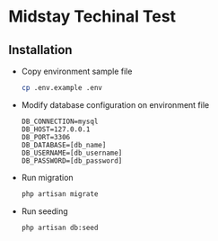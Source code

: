 # Midstay Techinal Test

## Installation
- Copy environment sample file
    ```sh
    cp .env.example .env
    ```

- Modify database configuration on environment file
    ```env
    DB_CONNECTION=mysql
    DB_HOST=127.0.0.1
    DB_PORT=3306
    DB_DATABASE=[db_name]
    DB_USERNAME=[db_username]
    DB_PASSWORD=[db_password]
    ```

- Run migration
    ```sh
    php artisan migrate
    ```

- Run seeding
    ```sh
    php artisan db:seed
    ```
    